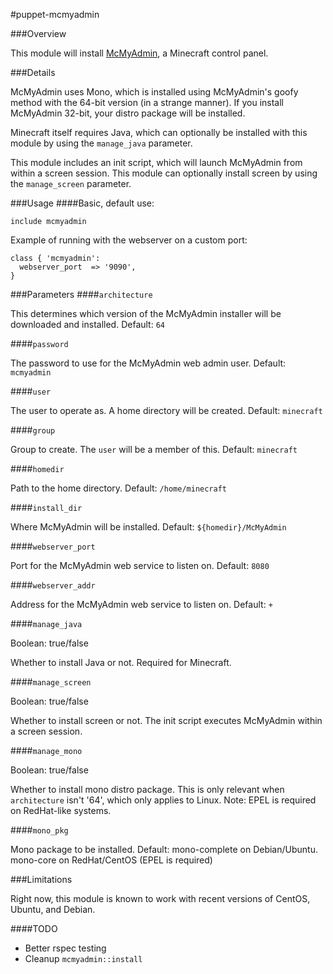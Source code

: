 #puppet-mcmyadmin

###Overview

This module will install [McMyAdmin](http://www.mcmyadmin.com/), a Minecraft control panel.

###Details

McMyAdmin uses Mono, which is installed using McMyAdmin's goofy method with the 64-bit version (in a strange manner).  If you install McMyAdmin 32-bit, your distro package will be installed.

Minecraft itself requires Java, which can optionally be installed with this module by using the `manage_java` parameter.

This module includes an init script, which will launch McMyAdmin from within a screen session.  This module can optionally install screen by using the `manage_screen` parameter.

###Usage
####Basic, default use:

```puppet
include mcmyadmin
```

Example of running with the webserver on a custom port:

```puppet
class { 'mcmyadmin':
  webserver_port  => '9090',
}
```

###Parameters
####`architecture`

This determines which version of the McMyAdmin installer will be downloaded and installed.  Default: `64`

####`password`

The password to use for the McMyAdmin web admin user.  Default: `mcmyadmin`

####`user`

The user to operate as.  A home directory will be created.  Default: `minecraft`

####`group`

Group to create.  The `user` will be a member of this.  Default: `minecraft`

####`homedir`

Path to the home directory.  Default: `/home/minecraft`

####`install_dir`

Where McMyAdmin will be installed.  Default: `${homedir}/McMyAdmin`

####`webserver_port`

Port for the McMyAdmin web service to listen on. Default: `8080`

####`webserver_addr`

Address for the McMyAdmin web service to listen on. Default: `+`

####`manage_java`

Boolean: true/false

Whether to install Java or not.  Required for Minecraft.

####`manage_screen`

Boolean: true/false

Whether to install screen or not.  The init script executes McMyAdmin within a screen session.

####`manage_mono`

Boolean: true/false

Whether to install mono distro package.  This is only relevant when `architecture` isn't '64', which only applies to Linux.  Note: EPEL is required on RedHat-like systems.

####`mono_pkg`

Mono package to be installed.  Default: mono-complete on Debian/Ubuntu. mono-core on RedHat/CentOS (EPEL is required)

###Limitations

Right now, this module is known to work with recent versions of CentOS, Ubuntu, and Debian.

####TODO

* Better rspec testing
* Cleanup `mcmyadmin::install`
